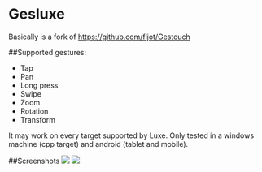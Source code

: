 Gesluxe
=======
Basically is a fork of https://github.com/fljot/Gestouch

##Supported gestures:
 * Tap
 * Pan
 * Long press
 * Swipe
 * Zoom
 * Rotation
 * Transform


It may work on every target supported by Luxe. Only tested in a windows machine (cpp target) and android (tablet and mobile).

##Screenshots
![](https://github.com/josuigoa/Gesluxe/blob/master/screenshot1.png)
![](https://github.com/josuigoa/Gesluxe/blob/master/screenshot2.png)
